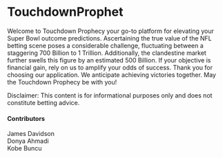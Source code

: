 # TouchdownProphet

Welcome to Touchdown Prophecy your go-to platform for elevating your Super Bowl outcome predictions. Ascertaining the true value of the NFL betting scene poses a considerable challenge, fluctuating between a staggering 700 Billion to 1 Trillion. Additionally, the clandestine market further swells this figure by an estimated 500 Billion. If your objective is financial gain, rely on us to amplify your odds of success.
Thank you for choosing our application. We anticipate achieving victories together. May the Touchdown Prophecy be with you!

Disclaimer: This content is for informational purposes only and does not constitute betting advice.

#### Contributors

James Davidson  
Donya Ahmadi  
Kobe Buncu  


